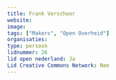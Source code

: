 ```yaml
---
title: Frank Verschoor
website: 
image: 
tags: ["Makers", "Open Overheid"]
organisaties:
type: persoon
lidnummer: 26
lid open nederland: Ja
Lid Creative Commons Network: Nee
---
```


